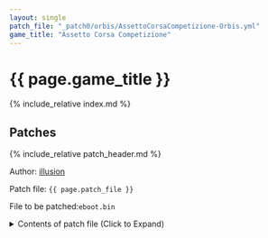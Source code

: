 ```yaml
---
layout: single
patch_file: "_patch0/orbis/AssettoCorsaCompetizione-Orbis.yml"
game_title: "Assetto Corsa Competizione"
---
```


# {{ page.game_title }}

{% include_relative index.md %}

## Patches

{% include_relative patch_header.md %}

Author: [illusion](https://twitter.com/illusion0002)

Patch file: `{{ page.patch_file }}`

File to be patched:`eboot.bin`

<details>
<summary>Contents of patch file (Click to Expand)</summary>

{% highlight yml %}
{% flexible_include {{ page.patch_file }} %}
{% endhighlight %}

</details>
